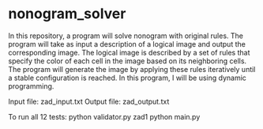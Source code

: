# nonogram_solver
In this repository, a program will solve nonogram with original rules. The program will take as input a description of a logical image and output the corresponding image. The logical image is described by a set of rules that specify the color of each cell in the image based on its neighboring cells. The program will generate the image by applying these rules iteratively until a stable configuration is reached. In this program, I will be using dynamic programming.

Input file: zad_input.txt
Output file: zad_output.txt

To run all 12 tests: python validator.py zad1 python main.py
